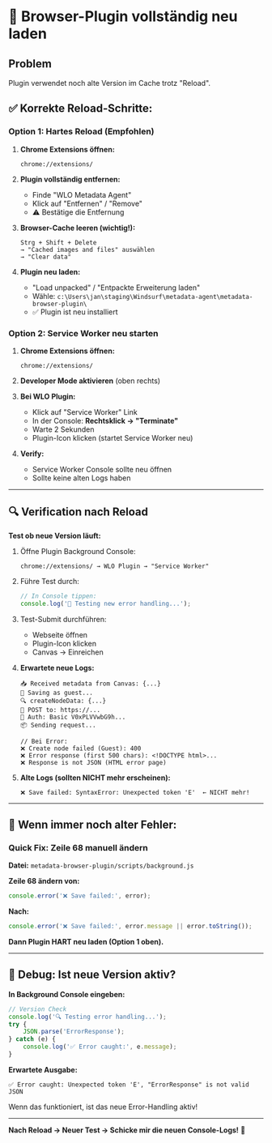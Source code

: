 # 🔄 Browser-Plugin vollständig neu laden

## Problem
Plugin verwendet noch alte Version im Cache trotz "Reload".

## ✅ Korrekte Reload-Schritte:

### Option 1: Hartes Reload (Empfohlen)

1. **Chrome Extensions öffnen:**
   ```
   chrome://extensions/
   ```

2. **Plugin vollständig entfernen:**
   - Finde "WLO Metadata Agent"
   - Klick auf "Entfernen" / "Remove"
   - ⚠️ Bestätige die Entfernung

3. **Browser-Cache leeren (wichtig!):**
   ```
   Strg + Shift + Delete
   → "Cached images and files" auswählen
   → "Clear data"
   ```

4. **Plugin neu laden:**
   - "Load unpacked" / "Entpackte Erweiterung laden"
   - Wähle: `c:\Users\jan\staging\Windsurf\metadata-agent\metadata-browser-plugin\`
   - ✅ Plugin ist neu installiert

### Option 2: Service Worker neu starten

1. **Chrome Extensions öffnen:**
   ```
   chrome://extensions/
   ```

2. **Developer Mode aktivieren** (oben rechts)

3. **Bei WLO Plugin:**
   - Klick auf "Service Worker" Link
   - In der Console: **Rechtsklick → "Terminate"**
   - Warte 2 Sekunden
   - Plugin-Icon klicken (startet Service Worker neu)

4. **Verify:**
   - Service Worker Console sollte neu öffnen
   - Sollte keine alten Logs haben

---

## 🔍 Verification nach Reload

**Test ob neue Version läuft:**

1. Öffne Plugin Background Console:
   ```
   chrome://extensions/ → WLO Plugin → "Service Worker"
   ```

2. Führe Test durch:
   ```javascript
   // In Console tippen:
   console.log('🧪 Testing new error handling...');
   ```

3. Test-Submit durchführen:
   - Webseite öffnen
   - Plugin-Icon klicken
   - Canvas → Einreichen

4. **Erwartete neue Logs:**
   ```
   📥 Received metadata from Canvas: {...}
   📮 Saving as guest...
   🔍 createNodeData: {...}
   📍 POST to: https://...
   🔐 Auth: Basic V0xPLVVwbG9h...
   📦 Sending request...
   
   // Bei Error:
   ❌ Create node failed (Guest): 400
   ❌ Error response (first 500 chars): <!DOCTYPE html>...
   ❌ Response is not JSON (HTML error page)
   ```

5. **Alte Logs (sollten NICHT mehr erscheinen):**
   ```
   ❌ Save failed: SyntaxError: Unexpected token 'E'  ← NICHT mehr!
   ```

---

## 🎯 Wenn immer noch alter Fehler:

### Quick Fix: Zeile 68 manuell ändern

**Datei:** `metadata-browser-plugin/scripts/background.js`

**Zeile 68 ändern von:**
```javascript
console.error('❌ Save failed:', error);
```

**Nach:**
```javascript
console.error('❌ Save failed:', error.message || error.toString());
```

**Dann Plugin HART neu laden (Option 1 oben).**

---

## 🐛 Debug: Ist neue Version aktiv?

**In Background Console eingeben:**
```javascript
// Version Check
console.log('🔍 Testing error handling...');
try {
    JSON.parse('ErrorResponse');
} catch (e) {
    console.log('✅ Error caught:', e.message);
}
```

**Erwartete Ausgabe:**
```
✅ Error caught: Unexpected token 'E', "ErrorResponse" is not valid JSON
```

Wenn das funktioniert, ist das neue Error-Handling aktiv!

---

**Nach Reload → Neuer Test → Schicke mir die neuen Console-Logs!** 🎯
